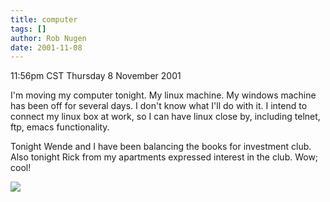 ```yaml
---
title: computer
tags: []
author: Rob Nugen
date: 2001-11-08
---
```


<title></title>
<p class=date>11:56pm CST Thursday 8 November 2001</p>

<p>I'm moving my computer tonight.  My linux machine.  My windows
machine has been off for several days.  I don't know what I'll do with
it.  I intend to connect my linux box at work, so I can have linux
close by, including telnet, ftp, emacs functionality.</p>

<p>Tonight Wende and I have been balancing the books for investment
club.  Also tonight Rick from my apartments expressed interest in the
club.  Wow; cool!</p>

<p><img src='/images/rob/wL-ROB.gif'/></p>

